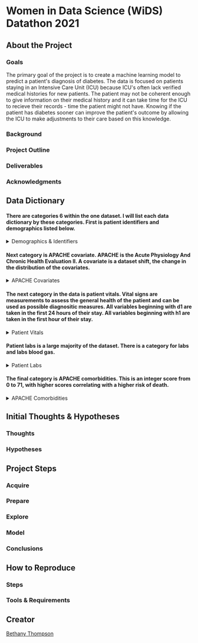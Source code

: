 # Women in Data Science (WiDS) Datathon 2021
## About the Project
### Goals
The primary goal of the project is to create a machine learning model to predict a patient's diagnosis of diabetes. The data is focused on patients staying in an Intensive Care Unit (ICU) because ICU's often lack verified medical histories for new patients. The patient may not be coherent enough to give information on their medical history and it can take time for the ICU to recieve their records - time the patient might not have. Knowing if the patient has diabetes sooner can improve the patient's outcome by allowing the ICU to make adjustments to their care based on this knowledge.

### Background

### Project Outline

### Deliverables

### Acknowledgments

## Data Dictionary
#### There are categories 6 within the one dataset. I will list each data dictionary by these categories. First is patient identifiers and demographics listed below.
<details>
<summary> Demographics & Identifiers </summary>

| Feature Name          | Description                                                                                                                                             | Data Type | Null % |
|-----------------------|---------------------------------------------------------------------------------------------------------------------------------------------------------|-----------|--------|
| encounter_id          | Unique ID number for patient unit stay                                                                                                                  | integer   | 0      |
| hospital_id           | Unique ID number for each hospital: 204 hospitals                                                                                                       | integer   | 0      |
| age                   | Age of patient in years: 0 - 89                                                                                                                         | float     | 4      |
| bmi                   | Body Mass Index in kg/m^2: goes to 6 decimal places                                                                                                     | float     | 4      |
| elective_surgery      | Boolean if patient was admitted for elective surgery                                                                                                    | integer   | 0      |
| ethnicity             | The common national or cultural tradition which the person belongs to: <br>African American, Asian, Caucasian, Hispanic, Native American, Other/Unknown | string    | 1      |
| gender                | The genotypical sex of the patient: 'M' or 'F'                                                                                                          | string    | 0      |
| height                | Height in centimeters                                                                                                                                   | float     | 2      |
| hospital_admit_source | Location of patient prior to being admitted to hospital                                                                                                 | string    | 26     |
| icu_admit_source      | Location of patient prior to being admitted to unit                                                                                                     | string    | 0      |
| icu_id                | Unique ID # for unit the patient was admitted                                                                                                           | integer   | 0      |
| icu_stay_type         | 3 types: admit, transfer, or readmit                                                                                                                    | string    | 0      |
| icu_type              | Classification for type of care the unit can give                                                                                                       | string    | 0      |
| pre_icu_los_days      | Length of stay between hospital admission and unit admission                                                                                            | float     | 0      |
| readmission_status    | Whether patient has been admitted to the unit previously, all values are 0                                                                              | integer   | 0      |
| weight                | The weight (body mass) in kilograms                                                                                                                     | float     | 3      |

</details>

#### Next category is APACHE covariate. APACHE is the Acute Physiology And Chronic Health Evaluation II. A covariate is a dataset shift, the change in the distribution of the covariates.  

<details>
<summary> APACHE Covariates </summary>

| Feature Name          | Description                                                                                                                                                                                                                                                                            | Data Type | Null % |
|-----------------------|----------------------------------------------------------------------------------------------------------------------------------------------------------------------------------------------------------------------------------------------------------------------------------------|-----------|--------|
| albumin_apache        | Albumin concentration measured during the first 24 hours in g/L, results in the highest APACHE III score. Ranges from 1.2 - 4.6                                                                                                                                                        | float     | 60     |
| apache_2_diagnosis    | APACHE II diagnosis for the ICU admission. Ranges from 101 - 308                                                                                                                                                                                                                       | float     | 1      |
| apache_3j_diagnosis   | APACHE III-J sub-diagnosis code, best describes the reason for the ICU admission. Ranges from .01 - 2201.05                                                                                                                                                                            | float     | 1      |
| apache_post_operative | APACHE operative status; 1 for post-operative, 0 for non-operative                                                                                                                                                                                                                     | integer   | 0      |
| arf_apache            | Whether the patient had acute renal failure during the first 24 hours of their unit stay, defined as a 24 hour urine output <410ml, creatinine >=133 micromol/L and no chronic dialysis. 0 or 1                                                                                        | integer   | 0      |
| bilirubin_apache      | Bilirubin concentration measured during the first 24 hours in micromol/L, results in the highest APACHE III score. Ranges from .1 - 60.2                                                                                                                                               | float     | 63     |
| bun_apache            | Blood Urea Nitrogen concentration measured during the first 24 hours in mmol/L, results in the highest APACHE III score. Ranges from 4.0 - 27.0                                                                                                                                        | float     | 20     |
| creatinine_apache     | Creatinine concentration measured during the first 24 hours in micromol/L, results in the highest APACHE III score. Ranges from .3 - 11.18                                                                                                                                             | float     | 19     |
| fio2_apache           | Fraction of Inspired Oxygen from the arterial blood gas taken during the first 24 hours of unit admission, produces the highest APACHE III score for oxygenation. Ranges from .21 - 1.0                                                                                                | float     | 77     |
| gcs_eyes_apache       | Eye opening component of the Glasgow Coma Scale measured during the first 24 hours, results in the highest APACHE III score. Values of 1, 2, 3, or 4                                                                                                                                   | float     | 2      |
| gcs_motor_apache      | Motor component of the Glasgow Coma Scale measured during the first 24 hours, results in the highest APACHE III score. Values of 1, 2, 3, 4, 5, or 6                                                                                                                                   | float     | 2      |
| gcs_unable_apache     | Whether the Glasgow Coma Scale was unable to be assessed due to patient sedation. 0 or 1                                                                                                                                                                                               | float     | 1      |
| gcs_verbal_apache     | Verbal component of the Glasgow Coma Scale measured during the first 24 hours, results in the highest APACHE III score. Values of 1, 2, 3, 4, or 5                                                                                                                                     | float     | 2      |
| glucose_apache        | Glucose concentration measured during the first 24 hours in mmol/L, results in the highest APACHE III score. Ranges from 39.0 - 598.7                                                                                                                                                  | float     | 11     |
| heart_rate_apache     | Heart rate measured during the first 24 hours in bpm, results in the highest APACHE III score. Ranges from 30.0 - 178.0                                                                                                                                                                | float     | 0      |
| hematocrit_apache     | Hematocrit measured during the first 24 hours, results in the highest APACHE III score. Ranges from 16.2 - 51.4                                                                                                                                                                        | float     | 21     |
| intubated_apache      | Whether the patient was intubated at the time of the highest scoring arterial blood gas used in the oxygenation score. 0 or 1                                                                                                                                                          | integer   | 0      |
| map_apache            | Mean Arterial Pressure measured during the first 24 hours in ml of mercury, results in the highest APACHE III score. Ranges from 40.0 - 200.0                                                                                                                                          | float     | 1      |
| paco2_apache          | Partial Pressure of Carbon Dioxide from the arterial blood gas taken during the first 24 hours of unit admission in ml of mercury, produces the highest APACHE III score for oxygenation. Ranges from 18.0 - 95.0ml of mercury                                                         | float     | 77     |
| paco2_for_ph_apache   | Partial Pressure of Carbon Dioxide from the arterial blood gas taken during the first 24 hours of unit admission ml of mercury, produces the highest APACHE III score for acid-base disturbance. Ranges from 18.0 - 95.0                                                               | float     | 77     |
| pao2_apache           | Partial Pressure of Oxygen from the arterial blood gas taken during the first 24 hours of unit admission in ml of mercury, produces the highest APACHE III score for oxygenation. Ranges from 31.0 - 498.0                                                                             | float     | 77     |
| ph_apache             | pH from the arterial blood gas taken during the first 24 hours of unit admission, produces the highest APACHE III score for acid-base disturbance. Ranges from 6.97 - 7.59                                                                                                             | float     | 77     |
| resprate_apache       | Respiratory rate measured during the first 24 hours in breaths/minute, results in the highest APACHE III score. Ranges from 4.0 - 60.0                                                                                                                                                 | float     | 1      |
| sodium_apache         | Sodium concentration measured during the first 24 hours in mmol/L, results in the highest APACHE III score. Ranges from 117.0 - 158.0                                                                                                                                                  | float     | 19     |
| temp_apache           | Temperature measured during the first 24 hours in degrees celsius, results in the highest APACHE III score. Ranges from 32.1 - 39.7                                                                                                                                                    | float     | 5      |
| urineoutput_apache    | Total urine output for the first 24 hours in ml. Ranges from 0 - 8716.7                                                                                                                                                                                                                | float     | 49     |
| ventilated_apache     | Whether the patient was invasively ventilated at the time of the highest scoring arterial blood gas using the oxygenation scoring algorithm, including any mode of positive pressure ventilation delivered through a circuit attached to an endo-tracheal tube or tracheostomy. 0 or 1 | integer   | 0      |
| wbc_apache            | White blood cell count measured during the first 24 hours in 10^9/L, results in the highest APACHE III score. Ranges from .9 - 45.8                                                                                                                                                    | float     | 23     |

</details>

#### The next category in the data is patient vitals. Vital signs are measurements to assess the general health of the patient and can be used as possible diagnositic measures. All variables beginning with d1 are taken in the first 24 hours of their stay. All variables beginning with h1 are taken in the first hour of their stay.  

<details>
<summary> Patient Vitals </summary>
  
  **Day 1 Vitals**
  
  | Variable Name             | Description                                                                                                           | Data Type | Null % |
|---------------------------|-----------------------------------------------------------------------------------------------------------------------|-----------|--------|
| d1_diasbp_invasive_max    | Highest diastolic blood pressure in ml of mercury, invasively measured. Ranges from 37 - 181                          | integer   | 73     |
| d1_diasbp_invasive_min    | Lowest diastolic blood pressure in ml of mercury, invasively measured. Ranges from 5 - 89                             | integer   | 73     |
| d1_diasbp_max             | Highest diastolic blood pressure in ml of mercury, either non-invasively or invasively measured. Ranges from 46 - 165 | integer   | 0      |
| d1_diasbp_min             | Lowest diastolic blood pressure in ml of mercury, either non-invasively or invasively measured. Ranges from 13 - 90   | integer   | 0      |
| d1_diasbp_noninvasive_max | Highest diastolic blood pressure in ml of mercury, non-invasively measured. Ranges from 46 - 165                      | integer   | 1      |
| d1_diasbp_noninvasive_min | Lowest diastolic blood pressure in ml of mercury, non-invasively measured. Ranges from 13 - 90                        | integer   | 1      |
| d1_heartrate_max          | Highest heart rate in beats/minute. Ranges from 58 - 177                                                              | integer   | 0      |
| d1_heartrate_min          | Lowest heart rate in beats/minute. Ranges from 0 - 175                                                                | integer   | 0      |
| d1_mbp_invasive_max       | Highest mean blood pressure in ml of mercury, invasively measured. Ranges from 38 - 322                               | integer   | 73     |
| d1_mbp_invasive_min       | Lowest mean blood pressure in ml of mercury, invasively measured. Ranges from 2 - 119                                 | integer   | 73     |
| d1_mbp_max                | Highest mean blood pressure in ml of mercury, either non-invasively or invasively measured. Ranges from 60 - 184      | integer   | 0      |
| d1_mbp_min                | Lowest mean blood pressure in ml of mercury, either non-invasively or invasively measured. Ranges from 22 - 112       | integer   | 0      |
| d1_mbp_noninvasive_max    | Highest mean blood pressure in ml of mercury, non-invasively measured. Ranges from 60 - 181                           | integer   | 2      |
| d1_mbp_noninvasive_min    | Lowest mean blood pressure in ml of mercury, non-invasively measured. Ranges from 22 - 112                            | integer   | 2      |
| d1_resprate_max           | Highest respiratory rate in breaths/minute. Ranges from 14 - 92                                                       | integer   | 1      |
| d1_resprate_min           | Lowest respiratory rate in breaths/minute. Ranges from 0 - 100                                                        | integer   | 1      |
| d1_spo2_max               | Highest peripheral oxygen saturation as a %. Ranges from 0 - 100                                                      | integer   | 0      |
| d1_spo2_min               | Lowest peripheral oxygen saturation as a %. Ranges from 0 - 100                                                       | integer   | 0      |
| d1_sysbp_invasive_max     | Highest systolic blood pressure in ml of mercury, invasively measured. Ranges from 71 - 295                           | integer   | 73     |
| d1_sysbp_invasive_min     | Lowest systolic blood pressure in ml of mercury, invasively measured. Ranges from 10 - 172                            | integer   | 73     |
| d1_sysbp_max              | Highest systolic blood pressure in ml of mercury, either non-invasively or invasively measured. Ranges from 90 - 232  | integer   | 0      |
| d1_sysbp_min              | Lowest systolic blood pressure in ml of mercury, either non-invasively or invasively measured. Ranges from 41 - 160   | integer   | 0      |
| d1_sysbp_noninvasive_max  | Highest systolic blood pressure in ml of mercury, non-invasively measured. Ranges from 90 - 232                       | integer   | 1      |
| d1_sysbp_noninvasive_min  | Lowest systolic blood pressure in ml of mercury, non-invasively measured. Ranges from 41 - 160                        | integer   | 1      |
| d1_temp_max               | Highest core temperature in degrees Celsius, invasively measured. Ranges from 35 - 40                                 | integer   | 3      |
| d1_temp_min               | Lowest core temperature in degrees Celsius. Ranges from 32 - 38                                                       | integer   | 3      |
  
  **Hour 1 Vitals**
  
  | Variable Name             | Description                                                                                                           | Data Type | Null % |
|---------------------------|-----------------------------------------------------------------------------------------------------------------------|-----------|--------|
|h1_diasbp_invasive_max    | Highest diastolic blood pressure in ml of mercury, invasively measured. Ranges from 33 - 135                          | integer   | 81     |
| h1_diasbp_invasive_min    | Lowest diastolic blood pressure in ml of mercury, invasively measured. Ranges from 19 - 104                           | integer   | 81     |
| h1_diasbp_max             | Highest diastolic blood pressure in ml of mercury, either non-invasively or invasively measured. Ranges from 37 - 143 | integer   | 4      |
| h1_diasbp_min             | Lowest diastolic blood pressure in ml of mercury, either non-invasively or invasively measured. Ranges from 22 - 113  | integer   | 4      |
| h1_diasbp_noninvasive_max | Highest diastolic blood pressure in ml of mercury, non-invasively measured. Ranges from 37 - 144                      | integer   | 9      |
| h1_diasbp_noninvasive_min | Lowest diastolic blood pressure in ml of mercury, non-invasively measured. Ranges from 22 - 114                       | integer   | 9      |
| h1_heartrate_max          | Highest heart rate in beats/minute. Ranges from 46 - 164                                                              | integer   | 3      |
| h1_heartrate_min          | Lowest heart rate in beats/minute. Ranges from 36 - 144                                                               | integer   | 3      |
| h1_mbp_invasive_max       | Highest mean blood pressure in ml of mercury, invasively measured. Ranges from 36 - 293                               | integer   | 80     |
| h1_mbp_invasive_min       | Lowest mean blood pressure in ml of mercury, invasively measured. Ranges from 8 - 140                                 | integer   | 80     |
| h1_mbp_max                | Highest mean blood pressure in ml of mercury, either non-invasively or invasively measured. Ranges from 49 - 165      | integer   | 5      |
| h1_mbp_min                | Lowest mean blood pressure in ml of mercury, either non-invasively or invasively measured. Ranges from 32 - 138       | integer   | 5      |
| h1_mbp_noninvasive_max    | Highest mean blood pressure in ml of mercury, non-invasively measured. Ranges from 49 - 163                           | integer   | 10     |
| h1_mbp_noninvasive_min    | Lowest mean blood pressure in ml of mercury, non-invasively measured. Ranges from 32 - 138                            | integer   | 10     |
| h1_resprate_max           | Highest respiratory rate in breaths/minute. Ranges from 10 - 59                                                       | integer   | 5      |
| h1_resprate_min           | Lowest respiratory rate in breaths/minute. Ranges from 0 - 189                                                        | integer   | 5      |
| h1_spo2_max               | Highest peripheral oxygen saturation as a %. Ranges from 0 - 100                                                      | integer   | 5      |
| h1_spo2_min               | Lowest peripheral oxygen saturation as a %. Ranges from 0 - 100                                                       | integer   | 5      |
| h1_sysbp_invasive_max     | Highest systolic blood pressure in ml of mercury, invasively measured. Ranges from 65 - 246                           | integer   | 81     |
| h1_sysbp_invasive_min     | Lowest systolic blood pressure in ml of mercury, invasively measured. Ranges from 31 - 198                            | integer   | 81     |
| h1_sysbp_max              | Highest systolic blood pressure in ml of mercury, either non-invasively or invasively measured. Ranges from 75 - 223  | integer   | 4      |
| h1_sysbp_min              | Lowest systolic blood pressure in ml of mercury, either non-invasively or invasively measured. Ranges from 53 - 194   | integer   | 4      |
| h1_sysbp_noninvasive_max  | Highest systolic blood pressure in ml of mercury, non-invasively measured. Ranges from 75 - 223                       | integer   | 9      |
| h1_sysbp_noninvasive_min  | Lowest systolic blood pressure in ml of mercury, non-invasively measured. Ranges from 53 - 195                        | integer   | 9      |
| h1_temp_max               | Highest core temperature in degrees Celsius, invasively measured. Ranges from 33 - 40                                 | integer   | 23     |
| h1_temp_min               | Lowest core temperature in degrees Celsius. Ranges from 33 - 39                                                       | integer   | 23     |
  
</details>

#### Patient labs is a large majority of the dataset. There is a category for labs and labs blood gas.

<details>
<summary> Patient Labs </summary>
  
</details>

#### The final category is APACHE comorbidities. This is an integer score from 0 to 71, with higher scores correlating with a higher risk of death.

<details>
<summary> APACHE Comorbidities </summary>
  
</details>

## Initial Thoughts & Hypotheses
### Thoughts
### Hypotheses
## Project Steps
### Acquire
### Prepare
### Explore
### Model
### Conclusions
## How to Reproduce
### Steps
### Tools & Requirements
## Creator
[Bethany Thompson](https://github.com/ThompsonBethany01)
